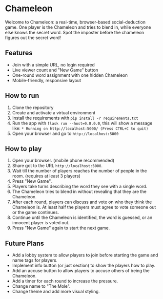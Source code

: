 # Chameleon

Welcome to Chameleon: a real-time, browser-based social-deduction game.
One player is the Chameleon and tries to blend in, while everyone else knows the secret word.
Spot the imposter before the chameleon figures out the secret word!

## Features

- Join with a simple URL, no login required
- Live viewer count and "New Game" button
- One-round word assignment with one hidden Chameleon
- Mobile-friendly, responsive layout

## How to run

1. Clone the repository
2. Create and activate a virtual environment
3. Install the requirements with `pip install -r requirements.txt`
4. Run the app with `flask run --host=0.0.0.0`, this will show a message like: `* Running on http://localhost:5000/ (Press CTRL+C to quit)`
5. Open your browser and go to `http://localhost:5000`

## How to play

1. Open your browser. (mobile phone recommended)
2. Share got to the URL `http://localhost:5000`.
3. Wait till the number of players reaches the number of people in the room. (requires at least 3 players)
4. Press "New Game".
5. Players take turns describing the word they see with a single word.
6. The Chameleon tries to blend in without revealing that they are the Chameleon.
7. After each round, players can discuss and vote on who they think the Chameleon is. At least half the players must agree to vote someone out or the game continues.
8. Continue until the Chameleon is identified, the word is guessed, or an innocent player is voted out.
9. Press "New Game" again to start the next game.

## Future Plans

- Add a lobby system to allow players to join before starting the game and name tags for players.
- Implement info button (or just section) to show the players how to play.
- Add an accuse button to allow players to accuse others of being the Chameleon.
- Add a timer for each round to increase the pressure.
- Change name to "The Mole".
- Change theme and add more visual styling.
